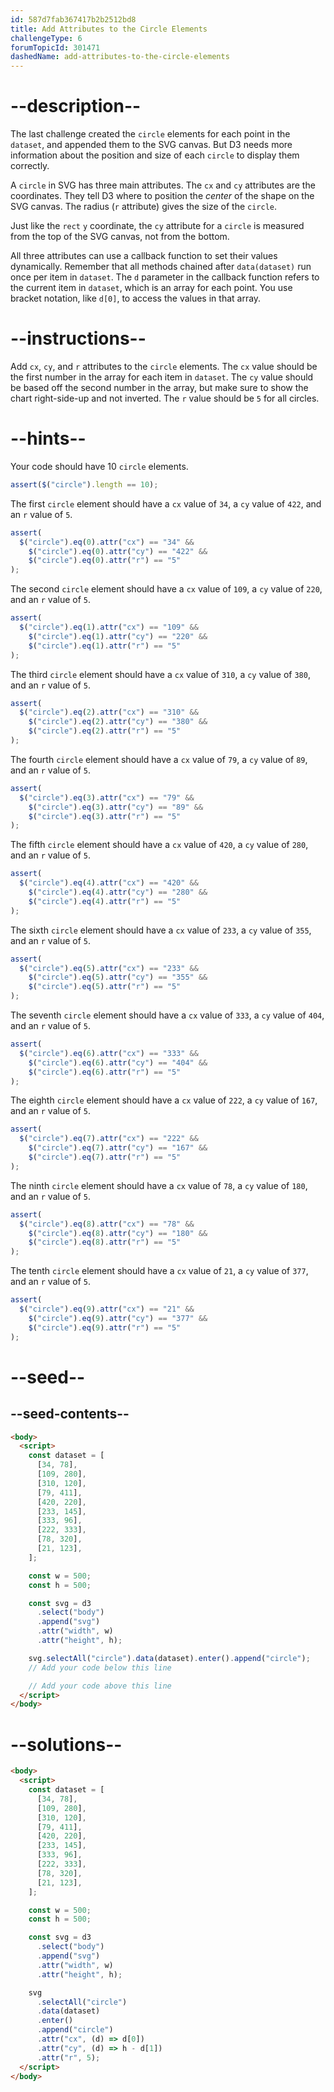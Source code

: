 ```yaml
---
id: 587d7fab367417b2b2512bd8
title: Add Attributes to the Circle Elements
challengeType: 6
forumTopicId: 301471
dashedName: add-attributes-to-the-circle-elements
---
```


# --description--

The last challenge created the `circle` elements for each point in the `dataset`, and appended them to the SVG canvas. But D3 needs more information about the position and size of each `circle` to display them correctly.

A `circle` in SVG has three main attributes. The `cx` and `cy` attributes are the coordinates. They tell D3 where to position the _center_ of the shape on the SVG canvas. The radius (`r` attribute) gives the size of the `circle`.

Just like the `rect` `y` coordinate, the `cy` attribute for a `circle` is measured from the top of the SVG canvas, not from the bottom.

All three attributes can use a callback function to set their values dynamically. Remember that all methods chained after `data(dataset)` run once per item in `dataset`. The `d` parameter in the callback function refers to the current item in `dataset`, which is an array for each point. You use bracket notation, like `d[0]`, to access the values in that array.

# --instructions--

Add `cx`, `cy`, and `r` attributes to the `circle` elements. The `cx` value should be the first number in the array for each item in `dataset`. The `cy` value should be based off the second number in the array, but make sure to show the chart right-side-up and not inverted. The `r` value should be `5` for all circles.

# --hints--

Your code should have 10 `circle` elements.

```js
assert($("circle").length == 10);
```

The first `circle` element should have a `cx` value of `34`, a `cy` value of `422`, and an `r` value of `5`.

```js
assert(
  $("circle").eq(0).attr("cx") == "34" &&
    $("circle").eq(0).attr("cy") == "422" &&
    $("circle").eq(0).attr("r") == "5"
);
```

The second `circle` element should have a `cx` value of `109`, a `cy` value of `220`, and an `r` value of `5`.

```js
assert(
  $("circle").eq(1).attr("cx") == "109" &&
    $("circle").eq(1).attr("cy") == "220" &&
    $("circle").eq(1).attr("r") == "5"
);
```

The third `circle` element should have a `cx` value of `310`, a `cy` value of `380`, and an `r` value of `5`.

```js
assert(
  $("circle").eq(2).attr("cx") == "310" &&
    $("circle").eq(2).attr("cy") == "380" &&
    $("circle").eq(2).attr("r") == "5"
);
```

The fourth `circle` element should have a `cx` value of `79`, a `cy` value of `89`, and an `r` value of `5`.

```js
assert(
  $("circle").eq(3).attr("cx") == "79" &&
    $("circle").eq(3).attr("cy") == "89" &&
    $("circle").eq(3).attr("r") == "5"
);
```

The fifth `circle` element should have a `cx` value of `420`, a `cy` value of `280`, and an `r` value of `5`.

```js
assert(
  $("circle").eq(4).attr("cx") == "420" &&
    $("circle").eq(4).attr("cy") == "280" &&
    $("circle").eq(4).attr("r") == "5"
);
```

The sixth `circle` element should have a `cx` value of `233`, a `cy` value of `355`, and an `r` value of `5`.

```js
assert(
  $("circle").eq(5).attr("cx") == "233" &&
    $("circle").eq(5).attr("cy") == "355" &&
    $("circle").eq(5).attr("r") == "5"
);
```

The seventh `circle` element should have a `cx` value of `333`, a `cy` value of `404`, and an `r` value of `5`.

```js
assert(
  $("circle").eq(6).attr("cx") == "333" &&
    $("circle").eq(6).attr("cy") == "404" &&
    $("circle").eq(6).attr("r") == "5"
);
```

The eighth `circle` element should have a `cx` value of `222`, a `cy` value of `167`, and an `r` value of `5`.

```js
assert(
  $("circle").eq(7).attr("cx") == "222" &&
    $("circle").eq(7).attr("cy") == "167" &&
    $("circle").eq(7).attr("r") == "5"
);
```

The ninth `circle` element should have a `cx` value of `78`, a `cy` value of `180`, and an `r` value of `5`.

```js
assert(
  $("circle").eq(8).attr("cx") == "78" &&
    $("circle").eq(8).attr("cy") == "180" &&
    $("circle").eq(8).attr("r") == "5"
);
```

The tenth `circle` element should have a `cx` value of `21`, a `cy` value of `377`, and an `r` value of `5`.

```js
assert(
  $("circle").eq(9).attr("cx") == "21" &&
    $("circle").eq(9).attr("cy") == "377" &&
    $("circle").eq(9).attr("r") == "5"
);
```

# --seed--

## --seed-contents--

```html
<body>
  <script>
    const dataset = [
      [34, 78],
      [109, 280],
      [310, 120],
      [79, 411],
      [420, 220],
      [233, 145],
      [333, 96],
      [222, 333],
      [78, 320],
      [21, 123],
    ];

    const w = 500;
    const h = 500;

    const svg = d3
      .select("body")
      .append("svg")
      .attr("width", w)
      .attr("height", h);

    svg.selectAll("circle").data(dataset).enter().append("circle");
    // Add your code below this line

    // Add your code above this line
  </script>
</body>
```

# --solutions--

```html
<body>
  <script>
    const dataset = [
      [34, 78],
      [109, 280],
      [310, 120],
      [79, 411],
      [420, 220],
      [233, 145],
      [333, 96],
      [222, 333],
      [78, 320],
      [21, 123],
    ];

    const w = 500;
    const h = 500;

    const svg = d3
      .select("body")
      .append("svg")
      .attr("width", w)
      .attr("height", h);

    svg
      .selectAll("circle")
      .data(dataset)
      .enter()
      .append("circle")
      .attr("cx", (d) => d[0])
      .attr("cy", (d) => h - d[1])
      .attr("r", 5);
  </script>
</body>
```
